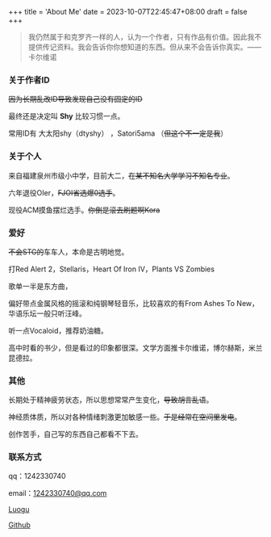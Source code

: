 +++
title = 'About Me'
date = 2023-10-07T22:45:47+08:00
draft = false
+++

> 我仍然属于和克罗齐一样的人，认为一个作者，只有作品有价值。因此我不提供传记资料。我会告诉你你想知道的东西。但从来不会告诉你真实。——卡尔维诺

### 关于作者ID

~~因为长期乱改ID导致发现自己没有固定的ID~~

最终还是决定叫 **Shy** 比较习惯一点。

常用ID有 大太阳shy（dtyshy） ，Satori5ama （~~但这个不一定是我~~）

### 关于个人

来自福建泉州市级小中学，目前大二，~~在某不知名大学学习不知名专业~~。

六年退役OIer，~~FJOI省选爆0选手~~。

现役ACM摸鱼摆烂选手。~~你倒是滚去刷题啊Kora~~

### 爱好

~~不会STG的~~车车人，本命是古明地觉。

打Red Alert 2，Stellaris，Heart Of Iron Ⅳ，Plants VS Zombies

歌单一半是东方曲，

偏好带点金属风格的摇滚和纯钢琴轻音乐，比较喜欢的有From Ashes To New，华语乐坛一般只听汪峰。

听一点Vocaloid，推荐奶油糖。

高中时看的书少，但是看过的印象都很深。文学方面推卡尔维诺，博尔赫斯，米兰昆德拉。

### 其他

长期处于精神疲劳状态，所以思想常常产生变化，~~导致胡言乱语~~。

神经质体质，所以对各种情绪刺激更加敏感一些。~~于是经常在空间里发电~~。

创作苦手，自己写的东西自己都看不下去。

### 联系方式

qq：1242330740

email：1242330740@qq.com

[Luogu](https://www.luogu.com.cn/user/72462)

[Github](https://github.com/Satori5ama/)





